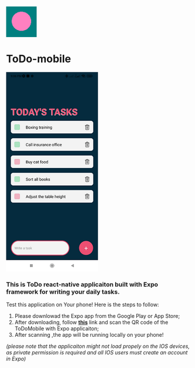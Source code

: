 ![GitHub Logo](/assets/iconFront3.png)
# ToDo-mobile

![GitHub Logo](/assets/screenshot-1.png)

### This is ToDo react-native applicaiton built with Expo framework for writing your daily tasks.

Test this application on Your phone! Here is the steps to follow:
1. Please downlowad the Expo app from the Google Play or App Store;
2. After downloading, follow **[this](https://expo.dev/@fedos27/ToDoMobile)** link and scan the QR code of the ToDoMobile with Expo applicaiton;
3. After scanning ,the app will be running locally on your phone!

*(please note that the applicaiton might not load propely on the IOS devices, as private permission is 
required and all IOS users must create an account in Expo)*
